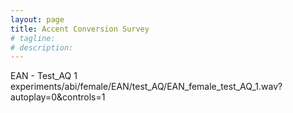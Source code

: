```yaml
---
layout: page
title: Accent Conversion Survey
# tagline: 
# description: 
---
```

EAN - Test_AQ 1
experiments/abi/female/EAN/test_AQ/EAN_female_test_AQ_1.wav?autoplay=0&controls=1
